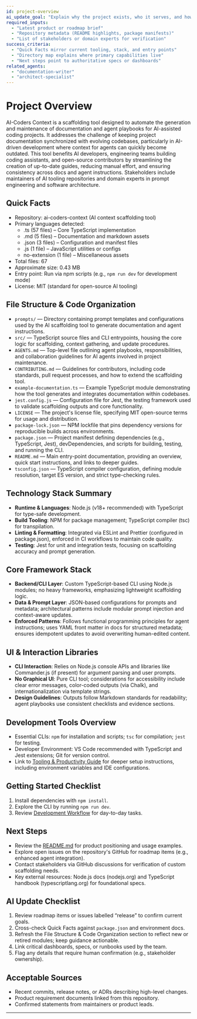 ```yaml
---
id: project-overview
ai_update_goal: "Explain why the project exists, who it serves, and how to get productive quickly."
required_inputs:
  - "Latest product or roadmap brief"
  - "Repository metadata (README highlights, package manifests)"
  - "List of stakeholders or domain experts for verification"
success_criteria:
  - "Quick Facts mirror current tooling, stack, and entry points"
  - "Directory map explains where primary capabilities live"
  - "Next steps point to authoritative specs or dashboards"
related_agents:
  - "documentation-writer"
  - "architect-specialist"
---
```


<!-- agent-update:start:project-overview -->
# Project Overview

AI-Coders Context is a scaffolding tool designed to automate the generation and maintenance of documentation and agent playbooks for AI-assisted coding projects. It addresses the challenge of keeping project documentation synchronized with evolving codebases, particularly in AI-driven development where context for agents can quickly become outdated. This tool benefits AI developers, engineering teams building coding assistants, and open-source contributors by streamlining the creation of up-to-date guides, reducing manual effort, and ensuring consistency across docs and agent instructions. Stakeholders include maintainers of AI tooling repositories and domain experts in prompt engineering and software architecture.

## Quick Facts
- Repository: ai-coders-context (AI context scaffolding tool)
- Primary languages detected:
  - .ts (57 files) – Core TypeScript implementation
  - .md (5 files) – Documentation and markdown assets
  - .json (3 files) – Configuration and manifest files
  - .js (1 file) – JavaScript utilities or configs
  - no-extension (1 file) – Miscellaneous assets
- Total files: 67
- Approximate size: 0.43 MB
- Entry point: Run via npm scripts (e.g., `npm run dev` for development mode)
- License: MIT (standard for open-source AI tooling)

## File Structure & Code Organization
- `prompts/` — Directory containing prompt templates and configurations used by the AI scaffolding tool to generate documentation and agent instructions.
- `src/` — TypeScript source files and CLI entrypoints, housing the core logic for scaffolding, context gathering, and update procedures.
- `AGENTS.md` — Top-level file outlining agent playbooks, responsibilities, and collaboration guidelines for AI agents involved in project maintenance.
- `CONTRIBUTING.md` — Guidelines for contributors, including code standards, pull request processes, and how to extend the scaffolding tool.
- `example-documentation.ts` — Example TypeScript module demonstrating how the tool generates and integrates documentation within codebases.
- `jest.config.js` — Configuration file for Jest, the testing framework used to validate scaffolding outputs and core functionality.
- `LICENSE` — The project's license file, specifying MIT open-source terms for usage and distribution.
- `package-lock.json` — NPM lockfile that pins dependency versions for reproducible builds across environments.
- `package.json` — Project manifest defining dependencies (e.g., TypeScript, Jest), devDependencies, and scripts for building, testing, and running the CLI.
- `README.md` — Main entry-point documentation, providing an overview, quick start instructions, and links to deeper guides.
- `tsconfig.json` — TypeScript compiler configuration, defining module resolution, target ES version, and strict type-checking rules.

## Technology Stack Summary
- **Runtime & Languages**: Node.js (v18+ recommended) with TypeScript for type-safe development.
- **Build Tooling**: NPM for package management; TypeScript compiler (tsc) for transpilation.
- **Linting & Formatting**: Integrated via ESLint and Prettier (configured in package.json), enforced in CI workflows to maintain code quality.
- **Testing**: Jest for unit and integration tests, focusing on scaffolding accuracy and prompt generation.

## Core Framework Stack
- **Backend/CLI Layer**: Custom TypeScript-based CLI using Node.js modules; no heavy frameworks, emphasizing lightweight scaffolding logic.
- **Data & Prompt Layer**: JSON-based configurations for prompts and metadata; architectural patterns include modular prompt injection and context-aware updates.
- **Enforced Patterns**: Follows functional programming principles for agent instructions; uses YAML front matter in docs for structured metadata; ensures idempotent updates to avoid overwriting human-edited content.

## UI & Interaction Libraries
- **CLI Interaction**: Relies on Node.js console APIs and libraries like Commander.js (if present) for argument parsing and user prompts.
- **No Graphical UI**: Pure CLI tool; considerations for accessibility include clear error messages, color-coded outputs (via Chalk), and internationalization via template strings.
- **Design Guidelines**: Outputs follow Markdown standards for readability; agent playbooks use consistent checklists and evidence sections.

## Development Tools Overview
- Essential CLIs: `npm` for installation and scripts; `tsc` for compilation; `jest` for testing.
- Developer Environment: VS Code recommended with TypeScript and Jest extensions; Git for version control.
- Link to [Tooling & Productivity Guide](./tooling.md) for deeper setup instructions, including environment variables and IDE configurations.

## Getting Started Checklist
1. Install dependencies with `npm install`.
2. Explore the CLI by running `npm run dev`.
3. Review [Development Workflow](./development-workflow.md) for day-to-day tasks.

## Next Steps
- Review the [README.md](../README.md) for product positioning and usage examples.
- Explore open issues on the repository's GitHub for roadmap items (e.g., enhanced agent integration).
- Contact stakeholders via GitHub discussions for verification of custom scaffolding needs.
- Key external resources: Node.js docs (nodejs.org) and TypeScript handbook (typescriptlang.org) for foundational specs.

<!-- agent-readonly:guidance -->
## AI Update Checklist
1. Review roadmap items or issues labelled “release” to confirm current goals.
2. Cross-check Quick Facts against `package.json` and environment docs.
3. Refresh the File Structure & Code Organization section to reflect new or retired modules; keep guidance actionable.
4. Link critical dashboards, specs, or runbooks used by the team.
5. Flag any details that require human confirmation (e.g., stakeholder ownership).

<!-- agent-readonly:sources -->
## Acceptable Sources
- Recent commits, release notes, or ADRs describing high-level changes.
- Product requirement documents linked from this repository.
- Confirmed statements from maintainers or product leads.

<!-- agent-update:end -->

---
